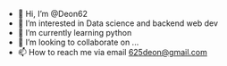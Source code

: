 - 👋 Hi, I’m @Deon62
- 👀 I’m interested in Data science and backend web dev
- 🌱 I’m currently learning python
- 💞️ I’m looking to collaborate on ...
- 📫 How to reach me via email 625deon@gmail.com 

<!---
Deon62/Deon62 is a ✨ special ✨ repository because its `README.md` (this file) appears on your GitHub profile.
You can click the Preview link to take a look at your changes.
--->

